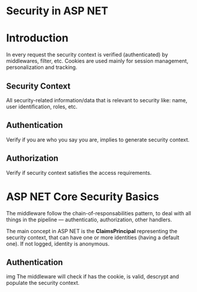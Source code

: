 # Security in ASP NET

# Introduction
In every request the security context is verified (authenticated) by middlewares, filter, etc.
Cookies are used mainly for session management, personalization and tracking.

## Security Context
All security-related information/data that is relevant to security like: name, user identification, roles, etc.

## Authentication
Verify if you are who you say you are, implies to generate security context.

## Authorization
Verify if security context satisfies the access requirements.

# ASP NET Core Security Basics


The middleware follow the chain-of-responsabilities pattern, to deal with all things in the pipeline 
— authenticatio, authorization, other handlers.

The main concept in ASP NET is the **ClaimsPrincipal** representing the security context, that can have one or more
identities (having a default one). If not logged, identity is anonymous.

## Authentication
img
The middleware will check if has the cookie, is valid, descrypt and populate the security context.




